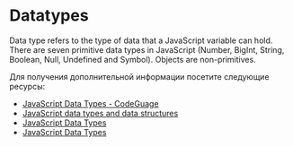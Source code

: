# Datatypes

Data type refers to the type of data that a JavaScript variable can hold. There are seven primitive data types in JavaScript (Number, BigInt, String, Boolean, Null, Undefined and Symbol). Objects are non-primitives.

Для получения дополнительной информации посетите следующие ресурсы:

- [JavaScript Data Types - CodeGuage](https://www.codeguage.com/courses/js/data-types)
- [JavaScript data types and data structures](https://developer.mozilla.org/en-US/docs/Web/JavaScript/Data_structures)
- [JavaScript Data Types](https://www.w3schools.com/js/js_datatypes.asp)
- [JavaScript Data Types](https://javascript.info/types)
